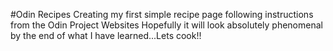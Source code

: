 #Odin Recipes
Creating my first simple recipe page following instructions from the Odin Project Websites
Hopefully it will look absolutely phenomenal by the end of what I have learned...Lets cook!!